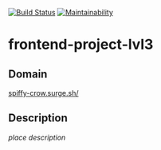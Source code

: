 [![Build Status](https://travis-ci.org/baseven/frontend-project-lvl3.svg?branch=master)](https://travis-ci.org/baseven/frontend-project-lvl3)
[![Maintainability](https://api.codeclimate.com/v1/badges/d473c2495c9901fa33fd/maintainability)](https://codeclimate.com/github/baseven/frontend-project-lvl3/maintainability)

# frontend-project-lvl3
## Domain
[spiffy-crow.surge.sh/](http://spiffy-crow.surge.sh/)

## Description
*place description*
```
